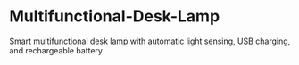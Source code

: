 # Multifunctional-Desk-Lamp
Smart multifunctional desk lamp with automatic light sensing, USB charging, and rechargeable battery
